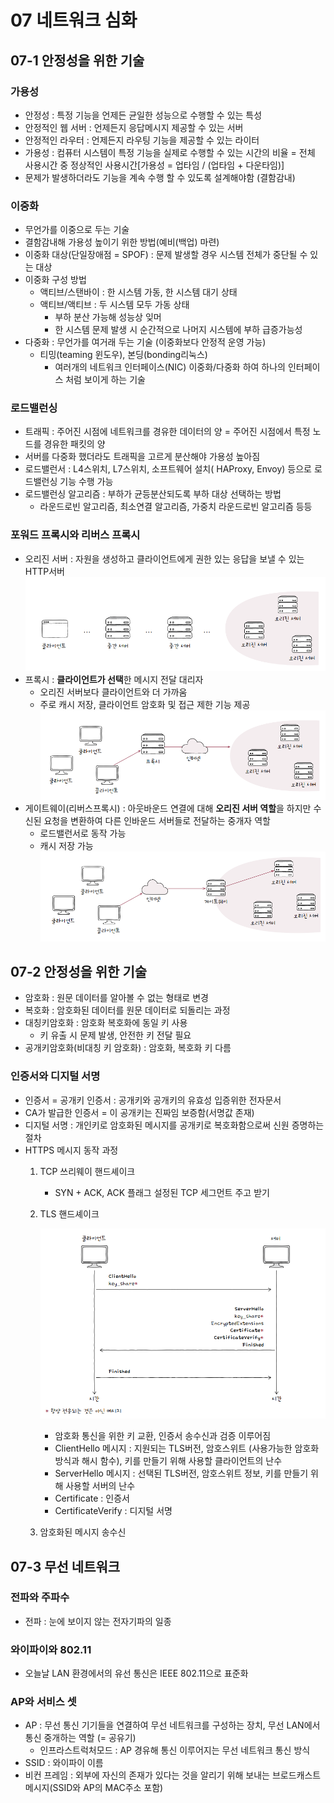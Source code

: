 # 07 네트워크 심화

## 07-1 안정성을 위한 기술

### 가용성

- 안정성 : 특정 기능을 언제든 균일한 성능으로 수행할 수 있는 특성
- 안정적인 웹 서버 : 언제든지 응답메시지 제공할 수 있는 서버
- 안정적인 라우터 : 언제든지 라우팅 기능을 제공할 수 있는 라이터
- 가용성 : 컴퓨터 시스템이 특정 기능을 실제로 수행할 수 있는 시간의 비율 = 전체 사용시간 중 정상적인 사용시간[가용성 = 업타임 / (업타임 + 다운타임)]
- 문제가 발생하더라도 기능을 계속 수행 할 수 있도록 설계해야함 (결함감내)

### 이중화

- 무언가를 이중으로 두는 기술
- 결함감내해 가용성 높이기 위한 방법(예비(백업) 마련)
- 이중화 대상(단일장애점 = SPOF) : 문제 발생할 경우 시스템 전체가 중단될 수 있는 대상
- 이중화 구성 방법
  - 액티브/스탠바이 : 한 시스템 가동, 한 시스템 대기 상태
  - 액티브/액티브 : 두 시스템 모두 가동 상태
    - 부하 분산 가능해 성능상 잊머
    - 한 시스템 문제 발생 시 순간적으로 나머지 시스템에 부하 급증가능성
- 다중화 : 무언가를 여거래 두는 기술 (이중화보다 안정적 운영 가능)
  - 티밍(teaming 윈도우), 본딩(bonding리눅스)
    - 여러개의 네트워크 인터페이스(NIC) 이중화/다중화 하여 하나의 인터페이스 처럼 보이게 하는 기술

### 로드밸런싱

- 트래픽 : 주어진 시점에 네트워크를 경유한 데이터의 양 = 주어진 시점에서 특정 노드를 경유한 패킷의 양
- 서버를 다중화 했더라도 트래픽을 고르게 분산해야 가용성 높아짐
- 로드밸런서 : L4스위치, L7스위치, 소프트웨어 설치( HAProxy, Envoy) 등으로 로드밸런싱 기능 수행 가능
- 로드밸런싱 알고리즘 : 부하가 균등분산되도록 부하 대상 선택하는 방법
  - 라운드로빈 알고리즘, 최소연결 알고리즘, 가중치 라운드로빈 알고리즘 등등

### 포워드 프록시와 리버스 프록시

- 오리진 서버 : 자원을 생성하고 클라이언트에게 권한 있는 응답을 보낼 수 있는 HTTP서버
  ![오리진서버](../img/ch7-오리진서버.png)
- 프록시 : **클라이언트가 선택**한 메시지 전달 대리자
  - 오리진 서버보다 클라이언트와 더 가까움
  - 주로 캐시 저장, 클라이언트 암호화 및 접근 제한 기능 제공
  ![프록시](../img/ch7-프록시.png)
- 게이트웨이(리버스프록시) : 아웃바운드 연결에 대해 **오리진 서버 역할**을 하지만 수신된 요청을 변환하여 다른 인바운드 서버들로 전달하는 중개자 역할
  - 로드밸런서로 동작 가능
  - 캐시 저장 가능
  ![게이트웨이](../img/ch7-게이트웨이.png)

## 07-2 안정성을 위한 기술

- 암호화 : 원문 데이터를 알아볼 수 없는 형태로 변경
- 복호화 : 암호화된 데이터를 원문 데이터로 되돌리는 과정
- 대칭키암호화 : 암호화 복호화에 동일 키 사용
  - 키 유출 시 문제 발생, 안전한 키 전달 필요
- 공개키암호화(비대칭 키 암호화) : 암호화, 복호화 키 다름

### 인증서와 디지털 서명

- 인증서 = 공개키 인증서 : 공개키와 공개키의 유효성 입증위한 전자문서
- CA가 발급한 인증서 = 이 공개키는 진짜임 보증함(서명값 존재)
- 디지털 서명 : 개인키로 암호화된 메시지를 공개키로 복호화함으로써 신원 증명하는 절차
- HTTPS 메시지 동작 과정
  1. TCP 쓰리웨이 핸드셰이크
     - SYN + ACK, ACK 플래그 설정된 TCP 세그먼트 주고 받기
  2. TLS 핸드셰이크

     ![HTTP](../img/ch7-HTTP.png)

     - 암호화 통신을 위한 키 교환, 인증서 송수신과 검증 이루어짐
     - ClientHello 메시지 : 지원되는 TLS버전, 암호스위트 (사용가능한 암호화방식과 해시 함수), 키를 만들기 위해 사용할 클라이언트의 난수
     - ServerHello 메시지 : 선택된 TLS버전, 암호스위트 정보, 키를 만들기 위해 사용할 서버의 난수
     - Certificate : 인증서
     - CertificateVerify : 디지털 서명

  3. 암호화된 메시지 송수신

## 07-3 무선 네트워크

### 전파와 주파수

- 전파 : 눈에 보이지 않는 전자기파의 일종

### 와이파이와 802.11

- 오늘날 LAN 환경에서의 유선 통신은 IEEE 802.11으로 표준화

### AP와 서비스 셋

- AP : 무선 통신 기기들을 연결하여 무선 네트워크를 구성하는 장치, 무선 LAN에서 통신 중개하는 역할 (= 공유기)
  - 인프라스트럭처모드 : AP 경유해 통신 이루어지는 무선 네트워크 통신 방식
- SSID : 와이파이 이름
- 비컨 프레임 : 외부에 자신의 존재가 있다는 것을 알리기 위해 보내는 브로드캐스트 메시지(SSID와 AP의 MAC주소 포함)
